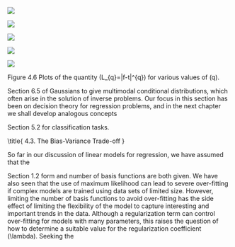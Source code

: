 ![](https://cdn.mathpix.com/cropped/2024_05_26_39f071919089f32e7ef4g-1.jpg?height=1096&width=1512&top_left_y=209&top_left_x=148)

![](https://cdn.mathpix.com/cropped/2024_05_26_39f071919089f32e7ef4g-1.jpg?height=504&width=691&top_left_y=217&top_left_x=153)

![](https://cdn.mathpix.com/cropped/2024_05_26_39f071919089f32e7ef4g-1.jpg?height=504&width=691&top_left_y=786&top_left_x=153)

![](https://cdn.mathpix.com/cropped/2024_05_26_39f071919089f32e7ef4g-1.jpg?height=503&width=689&top_left_y=220&top_left_x=955)

![](https://cdn.mathpix.com/cropped/2024_05_26_39f071919089f32e7ef4g-1.jpg?height=503&width=689&top_left_y=789&top_left_x=955)

Figure 4.6 Plots of the quantity \(L_{q}=|f-t|^{q}\) for various values of \(q\).

Section 6.5 of Gaussians to give multimodal conditional distributions, which often arise in the solution of inverse problems. Our focus in this section has been on decision theory for regression problems, and in the next chapter we shall develop analogous concepts

Section 5.2 for classification tasks.

\title{
4.3. The Bias-Variance Trade-off
}

So far in our discussion of linear models for regression, we have assumed that the

Section 1.2 form and number of basis functions are both given. We have also seen that the use of maximum likelihood can lead to severe over-fitting if complex models are trained using data sets of limited size. However, limiting the number of basis functions to avoid over-fitting has the side effect of limiting the flexibility of the model to capture interesting and important trends in the data. Although a regularization term can control over-fitting for models with many parameters, this raises the question of how to determine a suitable value for the regularization coefficient \(\lambda\). Seeking the